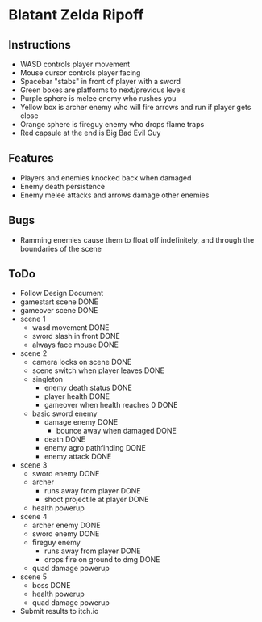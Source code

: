 # Blatant Zelda Ripoff

## Instructions
- WASD controls player movement
- Mouse cursor controls player facing
- Spacebar "stabs" in front of player with a sword
- Green boxes are platforms to next/previous levels
- Purple sphere is melee enemy who rushes you
- Yellow box is archer enemy who will fire arrows and run if player gets close
- Orange sphere is fireguy enemy who drops flame traps
- Red capsule at the end is Big Bad Evil Guy

## Features
- Players and enemies knocked back when damaged
- Enemy death persistence
- Enemy melee attacks and arrows damage other enemies

## Bugs
- Ramming enemies cause them to float off indefinitely, and through the boundaries of the scene

## ToDo
- Follow Design Document
- gamestart scene                       DONE
- gameover scene                        DONE
- scene 1
  - wasd movement                       DONE
  - sword slash in front                DONE
  - always face mouse                   DONE
- scene 2
  - camera locks on scene               DONE
  - scene switch when player leaves     DONE
  - singleton
    - enemy death status                DONE
    - player health                     DONE
    - gameover when health reaches 0    DONE
  - basic sword enemy
    - damage enemy                      DONE
      - bounce away when damaged        DONE
    - death                             DONE
    - enemy agro pathfinding            DONE
    - enemy attack                      DONE
- scene 3
  - sword enemy                         DONE
  - archer
    - runs away from player             DONE
    - shoot projectile at player        DONE
  - health powerup
- scene 4
  - archer enemy                        DONE
  - sword enemy                         DONE
  - fireguy enemy
    - runs away from player             DONE
    - drops fire on ground to dmg       DONE
  - quad damage powerup
- scene 5
  - boss                                DONE
  - health powerup
  - quad damage powerup
- Submit results to itch.io
